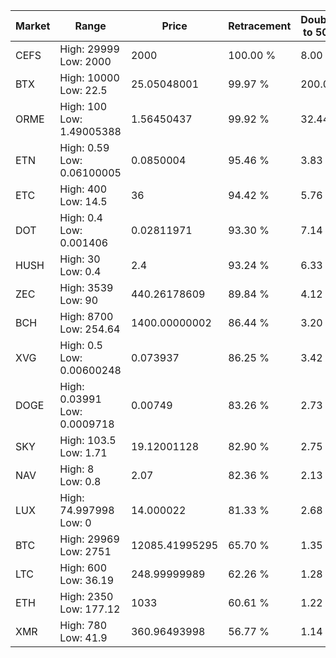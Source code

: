 | Market | Range | Price| Retracement | Doubles to 50% |
| --- | --- | --- | --- | --- |
| CEFS | High: 29999<br />Low: 2000 | 2000 | 100.00 % | 8.00 |
| BTX | High: 10000<br />Low: 22.5 | 25.05048001 | 99.97 % | 200.05 |
| ORME | High: 100<br />Low: 1.49005388 | 1.56450437 | 99.92 % | 32.44 |
| ETN | High: 0.59<br />Low: 0.06100005 | 0.0850004 | 95.46 % | 3.83 |
| ETC | High: 400<br />Low: 14.5 | 36 | 94.42 % | 5.76 |
| DOT | High: 0.4<br />Low: 0.001406 | 0.02811971 | 93.30 % | 7.14 |
| HUSH | High: 30<br />Low: 0.4 | 2.4 | 93.24 % | 6.33 |
| ZEC | High: 3539<br />Low: 90 | 440.26178609 | 89.84 % | 4.12 |
| BCH | High: 8700<br />Low: 254.64 | 1400.00000002 | 86.44 % | 3.20 |
| XVG | High: 0.5<br />Low: 0.00600248 | 0.073937 | 86.25 % | 3.42 |
| DOGE | High: 0.03991<br />Low: 0.0009718 | 0.00749 | 83.26 % | 2.73 |
| SKY | High: 103.5<br />Low: 1.71 | 19.12001128 | 82.90 % | 2.75 |
| NAV | High: 8<br />Low: 0.8 | 2.07 | 82.36 % | 2.13 |
| LUX | High: 74.997998<br />Low: 0 | 14.000022 | 81.33 % | 2.68 |
| BTC | High: 29969<br />Low: 2751 | 12085.41995295 | 65.70 % | 1.35 |
| LTC | High: 600<br />Low: 36.19 | 248.99999989 | 62.26 % | 1.28 |
| ETH | High: 2350<br />Low: 177.12 | 1033 | 60.61 % | 1.22 |
| XMR | High: 780<br />Low: 41.9 | 360.96493998 | 56.77 % | 1.14 |
